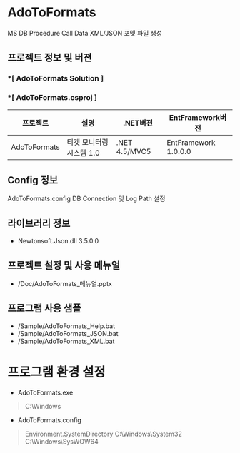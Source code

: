 # AdoToFormats
MS DB Procedure Call Data XML/JSON 포맷 파일 생성

## 프로젝트 정보 및 버젼

### *[ AdoToFormats Solution ]	
### *[ AdoToFormats.csproj ]	

| 프로젝트 | 설명 | .NET버젼 | EntFramework버젼 |
| -------- | -------- | -------- | -------- |
| AdoToFormats | 티켓 모니터링 시스템 1.0	| .NET 4.5/MVC5	| EntFramework 1.0.0.0 |

## Config 정보
AdoToFormats.config
DB Connection 및 Log Path 설정

## 라이브러리 정보
* Newtonsoft.Json.dll 3.5.0.0	

## 프로젝트 설정 및 사용 메뉴얼
* /Doc/AdoToFormats_메뉴얼.pptx

## 프로그램 사용 샘플
* /Sample/AdoToFormats_Help.bat
* /Sample/AdoToFormats_JSON.bat
* /Sample/AdoToFormats_XML.bat

# 프로그램 환경 설정
- AdoToFormats.exe
 > C:\Windows
- AdoToFormats.config 
 > Environment.SystemDirectory
 > C:\Windows\System32
 > C:\Windows\SysWOW64


